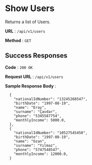 # Show Users

Returns a list of Users.

**URL** : `/api/v1/users`

**Method** : `GET`

## Success Responses

**Code** : `200 OK`

**Request URL** : `/api/v1/users`

**Sample Response Body** :

```
  {
    "nationalIdNumber": "13245268547",
    "birthDate": "1997-08-19",
    "name": "Eray",
    "surname": "Çavdar",
    "phone": "5345587754",
    "monthlyIncome": 5000.0,
  },
  {
    "nationalIdNumber": "10527545450",
    "birthDate": "1997-08-19",
    "name": "Ozan",
    "surname": "Yılmaz",
    "phone": "5747548547",
    "monthlyIncome": 12000.0,
  }
```